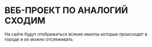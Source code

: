 # ВЕБ-ПРОЕКТ ПО АНАЛОГИЙ СХОДИМ
На сайте будут отображаться всякие ивенты которые происходят в городе и их можно отслеживать
